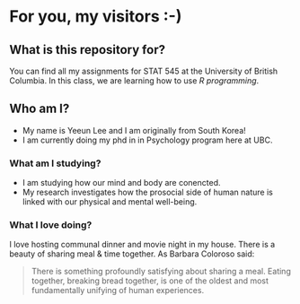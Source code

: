 # For you, my visitors :-)

## What is this repository for?
You can find all my assignments for STAT 545 at the University of British Columbia.
In this class, we are learning how to use _R programming_. 

## Who am I?
* My name is Yeeun Lee and I am originally from South Korea!
* I am currently doing my phd in in Psychology program here at UBC.

### What am I studying?
* I am studying how our mind and body are conencted. 
* My research investigates how the prosocial side of human nature is linked with our physical and mental well-being.

### What I love doing?
I love hosting communal dinner and movie night in my house. 
There is a beauty of sharing meal & time together. 
As Barbara Coloroso said:
> There is something profoundly satisfying about sharing a meal. 
> Eating together, breaking bread together, is one of the oldest and most fundamentally unifying of human experiences. 



